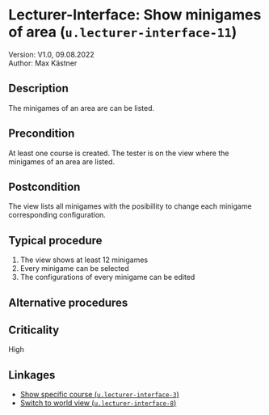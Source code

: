 # Lecturer-Interface: Show minigames of area (`u.lecturer-interface-11`)


Version: V1.0, 09.08.2022 \
Author: Max Kästner

## Description

The minigames of an area are can be listed.

## Precondition

At least one course is created. The tester is on the view where the minigames of an area are listed.

## Postcondition

The view lists all minigames with the posibillity to change each minigame corresponding configuration.

## Typical procedure

1. The view shows at least 12 minigames
2. Every minigame can be selected
3. The configurations of every minigame can be edited

## Alternative procedures


## Criticality

High

## Linkages

- [Show specific course (`u.lecturer-interface-3`)](u-lecturer-interface-03-show-specific-course.md)
- [Switch to world view (`u.lecturer-interface-8`)](u-lecturer-interface-08-switch-to-world-view.md)